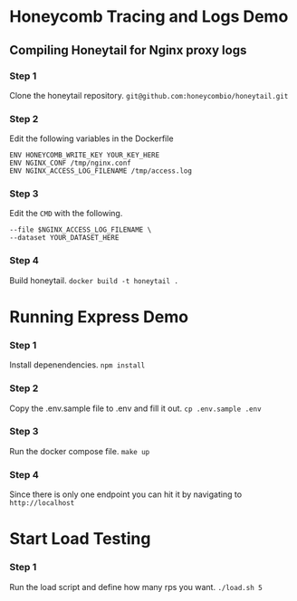 # Honeycomb Tracing and Logs Demo

## Compiling Honeytail for Nginx proxy logs
### Step 1
Clone the honeytail repository.
`git@github.com:honeycombio/honeytail.git`

### Step 2
Edit the following variables in the Dockerfile
```
ENV HONEYCOMB_WRITE_KEY YOUR_KEY_HERE
ENV NGINX_CONF /tmp/nginx.conf
ENV NGINX_ACCESS_LOG_FILENAME /tmp/access.log
```

### Step 3
Edit the `CMD` with the following.
```
--file $NGINX_ACCESS_LOG_FILENAME \
--dataset YOUR_DATASET_HERE
```

### Step 4
Build honeytail.
`docker build -t honeytail .`

# Running Express Demo
### Step 1
Install depenendencies. 
`npm install`

### Step 2
Copy the .env.sample file to .env and fill it out.
`cp .env.sample .env`

### Step 3
Run the docker compose file.
`make up`

### Step 4
Since there is only one endpoint you can hit it by navigating to `http://localhost`

# Start Load Testing
### Step 1
Run the load script and define how many rps you want.
`./load.sh 5`




